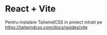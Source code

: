 # React + Vite

Pentru instalare TailwindCSS in proiect intrati pe https://tailwindcss.com/docs/guides/vite
